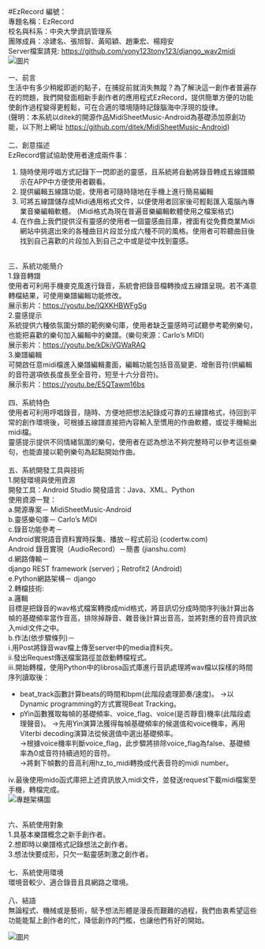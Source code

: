 #EzRecord
編號：\
專題名稱：EzRecord\
校名與科系：中央大學資訊管理系\
團隊成員：凃建名、張旭智、黃昭穎、趙秉宏、楊翔安\
Server檔案請見: https://github.com/vony123tony123/django_wav2midi
\
![圖片](https://user-images.githubusercontent.com/43849007/134873328-933ea72b-82c1-410b-a666-6db4ec3c29b3.png)

一、前言\
生活中有多少稍縱即逝的點子，在捕捉前就消失無蹤？為了解決這一創作者普遍存在的問題，我們開發面相新手創作者的應用程式EzRecord，提供簡單方便的功能使創作過程變得更輕鬆，可在合適的環境隨時記錄腦海中浮現的旋律。\
(聲明：本系統以ditek的開源作品MidiSheetMusic-Android為基礎添加原創功能，以下附上網址
https://github.com/ditek/MidiSheetMusic-Android) \
\
二、創意描述\
EzRecord嘗試協助使用者達成兩件事：
1.	隨時使用哼唱方式記錄下一閃即逝的靈感，且系統將自動將錄音轉成五線譜顯示在APP中方便使用者觀看。
2.	提供編輯五線譜功能，使用者可隨時隨地在手機上進行簡易編輯
3.	可將五線譜儲存成Midi通用格式文件，以便使用者回家後可輕鬆匯入電腦內專業音樂編輯軟體。
(Midi格式為現在普遍音樂編輯軟體使用之檔案格式)
4.	在作曲上我們提供沒有靈感的使用者一個靈感曲目庫，裡面有從免費商業Midi網站中挑選出來的各種曲目片段並分成六種不同的風格。使用者可聆聽曲目後找到自己喜歡的片段加入到自己之中或是從中找到靈感。

\
三、系統功能簡介\
1.錄音轉譜\
使用者可利用手機麥克風進行錄音，系統會把錄音檔轉換成五線譜呈現。若不滿意轉檔結果，可使用樂譜編輯功能修改。\
展示影片：https://youtu.be/IQXKHBWFgSg \
2.靈感提示\
系統提供六種依氛圍分類的範例樂句庫，使用者缺乏靈感時可試聽參考範例樂句，也能把喜歡的樂句加入編輯中的樂譜。(樂句來源：Carlo’s MIDI)\
展示影片：https://youtu.be/kDkiVGWaRAQ \
3.樂譜編輯\
可開啟任意midi檔進入樂譜編輯畫面，編輯功能包括音高變更、增刪音符(供編輯的音符選項依長度長至全音符，短至十六分音符)。\
展示影片：https://youtu.be/E5QTawm16bs \
\
四、系統特色\
使用者可利用哼唱錄音，隨時、方便地把想法紀錄成可靠的五線譜格式，待回到平常的創作環境後，可根據五線譜直接把內容輸入至慣用的作曲軟體，或從手機輸出midi檔。\
靈感提示提供不同情緒氛圍的樂句，使用者在認為想法不夠完整時可以參考這些樂句，也能直接以範例樂句為起點開始作曲。\
\
五、系統開發工具與技術\
1.開發環境與使用資源\
開發工具：Android Studio	開發語言：Java、XML、Python\
使用資源一覽：\
a.開源專案－ MidiSheetMusic-Android \
b.靈感樂句庫－ Carlo’s MIDI \
c.錄音功能參考－\
Android實現語音資料實時採集、播放－程式前沿 (codertw.com)\
Android 錄音實現（AudioRecord）－簡書 (jianshu.com)\
d.網路傳輸－\
django REST framework (server)；Retrofit2 (Android)\
e.Python網路架構－ django\
2.轉檔技術:\
a.邏輯\
目標是把錄音的wav格式檔案轉換成mid格式，將音訊切分成時間序列後計算出各幀的基礎頻率當作音高，排除掉靜音、雜音後計算出音高，並將對應的音符資訊放入midi文件之中。\
b.作法(依步驟條列)－ \
i.用Post將錄音wav檔上傳至server中的media資料夾。\
ii.發出Request傳送檔案路徑並啟動轉檔程式。\
iii.開始轉檔，使用Python中的librosa函式庫進行音訊處理將wav檔以採樣的時間序列讀取後：
- beat_track函數計算beats的時間和bpm(此階段處理節奏/速度)。
→以Dynamic programming的方式實現Beat Tracking。
- pYin函數獲取每幀的基礎頻率、voice_flag、voice(是否靜音)機率(此階段處理聲音)。
→先用Yin演算法獲得每幀基礎頻率的候選值和voice機率，再用Viterbi decoding演算法從候選值中選出基礎頻率。\
→根據voice機率判斷voice_flag，此步驟將排除voice_flag為false、基礎頻率為0或音符持續過短的音符。\
→將剩下幀數的音高利用hz_to_midi轉換成代表音符的midi number。
 
iv.最後使用mido函式庫把上述資訊放入midi文件，並發送request下載midi檔案至手機，轉檔完成。\
![專題架構圖](https://user-images.githubusercontent.com/43849007/135796501-abee6c8a-0c12-43e6-9044-d54db4c4ec1d.png)

\
六、系統使用對象\
1.具基本樂譜概念之新手創作者。\
2.想即時以樂譜格式記錄想法之創作者。\
3.想法快要成形，只欠一點靈感刺激之創作者。\
\
七、系統使用環境\
環境音較少、適合錄音且具網路之環境。\
\
八、結語\
無論程式、機械或是藝術，賦予想法形體是漫長而艱難的過程，我們由衷希望這些功能能幫上創作者的忙，降低創作的門檻，也讓他們有好的開始。 

![圖片](https://user-images.githubusercontent.com/43849007/135796911-34ac2a7a-1962-48ab-8f18-e072ce4cfd0b.png)

